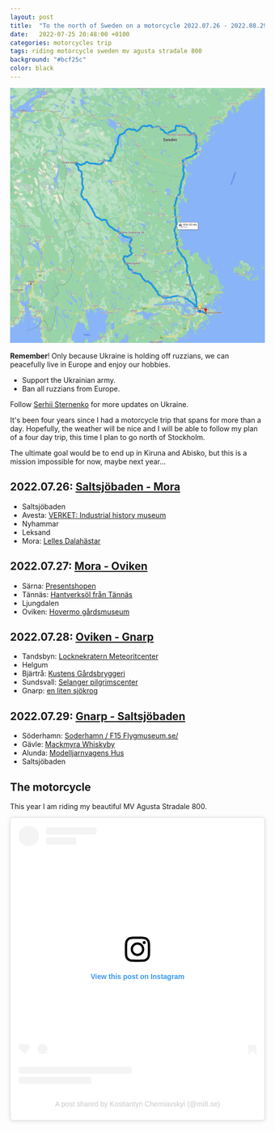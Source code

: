```yaml
---
layout: post
title:  "To the north of Sweden on a motorcycle 2022.07.26 - 2022.08.29"
date:   2022-07-25 20:48:00 +0100
categories: motorcycles trip
tags: riding motorcycle sweden mv agusta stradale 800
background: "#bcf25c"
color: black
---
```


[![](/assets/2022-07-25-motorcycle-trip/map.png)](https://www.google.com/maps/dir/Saltsj%C3%B6baden/Malingarna,+770+14+Nyhammar/Lelles+Dalah%C3%A4star+Ab,+Sandav%C3%A4gen+5,+792+50+Mora/H%C3%A4rjebrygg,+Bygatan+37,+840+94+T%C3%A4nn%C3%A4s/N%C3%A4ssom+Kustens+G%C3%A5rdsbryggeri+124,+872+96+Bj%C3%A4rtr%C3%A5/Saltsj%C3%B6baden/@61.2675399,14.6669911,7.52z/data=!4m38!4m37!1m5!1m1!1s0x465f7f7ab23b6eef:0xa00fef5b28ca090!2m2!1d18.3110523!2d59.278744!1m5!1m1!1s0x465d652bb8273fd5:0xf4acea4a6fab612e!2m2!1d14.8602288!2d60.3527257!1m5!1m1!1s0x4667dd06656ea465:0x89fd81af6d368dc5!2m2!1d14.5767717!2d61.0053969!1m5!1m1!1s0x466ea57f08467e25:0xb9a8cacacffbfc71!2m2!1d12.6851049!2d62.4412103!1m5!1m1!1s0x4664b952ccbed599:0x55596c821d312ced!2m2!1d17.8615634!2d62.9919666!1m5!1m1!1s0x465f7f7ab23b6eef:0xa00fef5b28ca090!2m2!1d18.3110523!2d59.278744!3e0)

**Remember**! Only because Ukraine is holding off ruzzians, we can peacefully live in Europe and enjoy our hobbies.
- Support the Ukrainian army.
- Ban all ruzzians from Europe.

Follow [Serhii Sternenko](https://twitter.com/sternenko) for more updates on Ukraine.

It's been four years since I had a motorcycle trip that spans for more than a day. Hopefully, the weather will be nice and I will be able to follow my plan of a four day trip, this time I plan to go north of Stockholm.

The ultimate goal would be to end up in Kiruna and Abisko, but this is a mission impossible for now, maybe next year...

## 2022.07.26: [Saltsjöbaden - Mora](https://www.google.com/maps/dir/Saltsj%C3%B6baden/Koppardalen+Verket,+Kanalv%C3%A4gen+1,+774+41+Avesta/Malingarna,+770+14+Nyhammar/Hembygdsg%C3%A5rdarna,+Kyrkall%C3%A9n+13,+793+31+Leksand/Lelles+Dalah%C3%A4star+Ab,+Sandav%C3%A4gen+5,+792+50+Mora/@60.1394392,15.3232231,8z/data=!3m1!4b1!4m32!4m31!1m5!1m1!1s0x465f7f7ab23b6eef:0xa00fef5b28ca090!2m2!1d18.3110523!2d59.278744!1m5!1m1!1s0x465de4b598db4849:0xfda5fa3e6543762c!2m2!1d16.1706823!2d60.1489839!1m5!1m1!1s0x465d652bb8273fd5:0xf4acea4a6fab612e!2m2!1d14.8602288!2d60.3527257!1m5!1m1!1s0x4667910dcab02cc9:0x7cae218e643e5c03!2m2!1d14.9881104!2d60.7310998!1m5!1m1!1s0x4667dd06656ea465:0x89fd81af6d368dc5!2m2!1d14.5767717!2d61.0053969!3e0)
                
- Saltsjöbaden
- Avesta: [VERKET: Industrial history museum](https://verket.se/english/oppettiderochentrepriser/)
- Nyhammar
- Leksand
- Mora: [Lelles Dalahästar](https://lellesdalahastar.se/)
      
## 2022.07.27: [Mora - Oviken](https://www.google.com/maps/dir/Lelles+Dalah%C3%A4star+Ab,+Sandav%C3%A4gen+5,+792+50+Mora/Presentshopen,+S%C3%A4rnav%C3%A4gen+119A,+790+90+S%C3%A4rna/H%C3%A4rjebrygg,+Bygatan+37,+840+94+T%C3%A4nn%C3%A4s/Ljungdalen+H%C3%A4stfallet+279,+845+99+Ljungdalen/Hovermo+G%C3%A5rdsmuseum,+830+24+Oviken/@61.9397376,12.4486549,8z/data=!3m1!4b1!4m32!4m31!1m5!1m1!1s0x4667dd06656ea465:0x89fd81af6d368dc5!2m2!1d14.5767717!2d61.0053969!1m5!1m1!1s0x46691b694f16a9a3:0x1cff2fb3e77d19f1!2m2!1d13.1418878!2d61.6929597!1m5!1m1!1s0x466ea57f08467e25:0xb9a8cacacffbfc71!2m2!1d12.6851049!2d62.4412103!1m5!1m1!1s0x466e832824820f0d:0xb918cdacd8fa234!2m2!1d12.763181!2d62.8652309!1m5!1m1!1s0x466fa84361505f49:0x1af9b786f3e5cbf0!2m2!1d14.3608398!2d62.8831653!3e0)
        
- Särna: [Presentshopen](http://www.presentshopen.info/)
- Tännäs: [Hantverksöl från Tännäs](https://www.harjebrygg.com/)
- Ljungdalen
- Oviken: [Hovermo gårdsmuseum](https://www.facebook.com/pages/Hovermo-g%C3%A5rdsmuseum/1429757093991348)
        
## 2022.07.28: [Oviken - Gnarp](https://www.google.com/maps/dir/Hovermo+G%C3%A5rdsmuseum,+830+24+Oviken/Locknekratern+Meteoritcenter,+%C3%85ngstav%C3%A4gen,+834+99+Tandsbyn/Helgumsbyn+Rickards+Traktormuseum+155,+882+93+Helgum/N%C3%A4ssom+Kustens+G%C3%A5rdsbryggeri+124,+872+96+Bj%C3%A4rtr%C3%A5/Sel%C3%A5nger+pilgrimscenter,+Kungsn%C3%A4s+159,+855+91+Sundsvall/en+liten+sj%C3%B6krog,+Klasviksv%C3%A4gen+24,+820+77+Gnarp/@62.6162378,15.0229581,8z/data=!3m1!4b1!4m38!4m37!1m5!1m1!1s0x466fa84361505f49:0x1af9b786f3e5cbf0!2m2!1d14.3608398!2d62.8831653!1m5!1m1!1s0x466fbd1a2192cd19:0x677ec4ec25ab1d21!2m2!1d14.793738!2d63.0263946!1m5!1m1!1s0x46652e266a9cc98f:0xf449f279572d5319!2m2!1d16.8236477!2d63.2134652!1m5!1m1!1s0x4664b952ccbed599:0x55596c821d312ced!2m2!1d17.8615634!2d62.9919666!1m5!1m1!1s0x46645d1f4f1295cb:0xd9a02fbeac503fbd!2m2!1d17.2093879!2d62.4065621!1m5!1m1!1s0x46640deb4b008035:0x2d3995369c68da0!2m2!1d17.4360766!2d62.0279736!3e0)

- Tandsbyn: [Locknekratern Meteoritcenter](http://www.locknekratern.se/)
- Helgum
- Bjärtrå: [Kustens Gårdsbryggeri](https://www.facebook.com/Kustens-G%C3%A5rdsbryggeri-1851248128508516/)
- Sundsvall: [Selanger pilgrimscenter](https://selangerpilgrimscenter.se/)
- Gnarp: [en liten sjökrog](https://enlitenkrog.se/)
        
## 2022.07.29: [Gnarp - Saltsjöbaden](https://www.google.com/maps/dir/en+liten+sj%C3%B6krog,+Klasviksv%C3%A4gen+24,+820+77+Gnarp/S%C3%B6derhamn+%2F+F15+Flight+Museum,+826+70+S%C3%B6derhamn/Mackmyra+Whisky,+Kolonnv%C3%A4gen+2,+802+67+G%C3%A4vle/S%C3%B6derby+Modellj%C3%A4rnv%C3%A4gens+Hus+132,+747+32+Alunda/Saltsj%C3%B6baden/@60.64288,15.3936205,7z/data=!3m1!4b1!4m32!4m31!1m5!1m1!1s0x46640deb4b008035:0x2d3995369c68da0!2m2!1d17.4360766!2d62.0279736!1m5!1m1!1s0x4666cc86428dade7:0xcea3d0b5abae6c14!2m2!1d17.0870469!2d61.269976!1m5!1m1!1s0x4660c630b104a7bb:0x8aafaa537f74200!2m2!1d17.1002198!2d60.6646541!1m5!1m1!1s0x465fd9ad342034b7:0x329d0e11918ce35b!2m2!1d18.0356528!2d60.0470298!1m5!1m1!1s0x465f7f7ab23b6eef:0xa00fef5b28ca090!2m2!1d18.3110523!2d59.278744!3e0)

- Söderhamn: [Soderhamn / F15 Flygmuseum.se/](http://www.soderhamnflygmuseum.se/)
- Gävle: [Mackmyra Whiskyby](http://www.mackmyra.se/)
- Alunda: [Modelljarnvagens Hus](https://www.modelljarnvagenshus.se/) 
- Saltsjöbaden

## The motorcycle

This year I am riding my beautiful MV Agusta Stradale 800.

<blockquote class="instagram-media" data-instgrm-captioned data-instgrm-permalink="https://www.instagram.com/p/CfwYMmlIIJg/?utm_source=ig_embed&amp;utm_campaign=loading" data-instgrm-version="14" style=" background:#FFF; border:0; border-radius:3px; box-shadow:0 0 1px 0 rgba(0,0,0,0.5),0 1px 10px 0 rgba(0,0,0,0.15); margin: 1px; max-width:540px; min-width:326px; padding:0; width:99.375%; width:-webkit-calc(100% - 2px); width:calc(100% - 2px);"><div style="padding:16px;"> <a href="https://www.instagram.com/p/CfwYMmlIIJg/?utm_source=ig_embed&amp;utm_campaign=loading" style=" background:#FFFFFF; line-height:0; padding:0 0; text-align:center; text-decoration:none; width:100%;" target="_blank"> <div style=" display: flex; flex-direction: row; align-items: center;"> <div style="background-color: #F4F4F4; border-radius: 50%; flex-grow: 0; height: 40px; margin-right: 14px; width: 40px;"></div> <div style="display: flex; flex-direction: column; flex-grow: 1; justify-content: center;"> <div style=" background-color: #F4F4F4; border-radius: 4px; flex-grow: 0; height: 14px; margin-bottom: 6px; width: 100px;"></div> <div style=" background-color: #F4F4F4; border-radius: 4px; flex-grow: 0; height: 14px; width: 60px;"></div></div></div><div style="padding: 19% 0;"></div> <div style="display:block; height:50px; margin:0 auto 12px; width:50px;"><svg width="50px" height="50px" viewBox="0 0 60 60" version="1.1" xmlns="https://www.w3.org/2000/svg" xmlns:xlink="https://www.w3.org/1999/xlink"><g stroke="none" stroke-width="1" fill="none" fill-rule="evenodd"><g transform="translate(-511.000000, -20.000000)" fill="#000000"><g><path d="M556.869,30.41 C554.814,30.41 553.148,32.076 553.148,34.131 C553.148,36.186 554.814,37.852 556.869,37.852 C558.924,37.852 560.59,36.186 560.59,34.131 C560.59,32.076 558.924,30.41 556.869,30.41 M541,60.657 C535.114,60.657 530.342,55.887 530.342,50 C530.342,44.114 535.114,39.342 541,39.342 C546.887,39.342 551.658,44.114 551.658,50 C551.658,55.887 546.887,60.657 541,60.657 M541,33.886 C532.1,33.886 524.886,41.1 524.886,50 C524.886,58.899 532.1,66.113 541,66.113 C549.9,66.113 557.115,58.899 557.115,50 C557.115,41.1 549.9,33.886 541,33.886 M565.378,62.101 C565.244,65.022 564.756,66.606 564.346,67.663 C563.803,69.06 563.154,70.057 562.106,71.106 C561.058,72.155 560.06,72.803 558.662,73.347 C557.607,73.757 556.021,74.244 553.102,74.378 C549.944,74.521 548.997,74.552 541,74.552 C533.003,74.552 532.056,74.521 528.898,74.378 C525.979,74.244 524.393,73.757 523.338,73.347 C521.94,72.803 520.942,72.155 519.894,71.106 C518.846,70.057 518.197,69.06 517.654,67.663 C517.244,66.606 516.755,65.022 516.623,62.101 C516.479,58.943 516.448,57.996 516.448,50 C516.448,42.003 516.479,41.056 516.623,37.899 C516.755,34.978 517.244,33.391 517.654,32.338 C518.197,30.938 518.846,29.942 519.894,28.894 C520.942,27.846 521.94,27.196 523.338,26.654 C524.393,26.244 525.979,25.756 528.898,25.623 C532.057,25.479 533.004,25.448 541,25.448 C548.997,25.448 549.943,25.479 553.102,25.623 C556.021,25.756 557.607,26.244 558.662,26.654 C560.06,27.196 561.058,27.846 562.106,28.894 C563.154,29.942 563.803,30.938 564.346,32.338 C564.756,33.391 565.244,34.978 565.378,37.899 C565.522,41.056 565.552,42.003 565.552,50 C565.552,57.996 565.522,58.943 565.378,62.101 M570.82,37.631 C570.674,34.438 570.167,32.258 569.425,30.349 C568.659,28.377 567.633,26.702 565.965,25.035 C564.297,23.368 562.623,22.342 560.652,21.575 C558.743,20.834 556.562,20.326 553.369,20.18 C550.169,20.033 549.148,20 541,20 C532.853,20 531.831,20.033 528.631,20.18 C525.438,20.326 523.257,20.834 521.349,21.575 C519.376,22.342 517.703,23.368 516.035,25.035 C514.368,26.702 513.342,28.377 512.574,30.349 C511.834,32.258 511.326,34.438 511.181,37.631 C511.035,40.831 511,41.851 511,50 C511,58.147 511.035,59.17 511.181,62.369 C511.326,65.562 511.834,67.743 512.574,69.651 C513.342,71.625 514.368,73.296 516.035,74.965 C517.703,76.634 519.376,77.658 521.349,78.425 C523.257,79.167 525.438,79.673 528.631,79.82 C531.831,79.965 532.853,80.001 541,80.001 C549.148,80.001 550.169,79.965 553.369,79.82 C556.562,79.673 558.743,79.167 560.652,78.425 C562.623,77.658 564.297,76.634 565.965,74.965 C567.633,73.296 568.659,71.625 569.425,69.651 C570.167,67.743 570.674,65.562 570.82,62.369 C570.966,59.17 571,58.147 571,50 C571,41.851 570.966,40.831 570.82,37.631"></path></g></g></g></svg></div><div style="padding-top: 8px;"> <div style=" color:#3897f0; font-family:Arial,sans-serif; font-size:14px; font-style:normal; font-weight:550; line-height:18px;">View this post on Instagram</div></div><div style="padding: 12.5% 0;"></div> <div style="display: flex; flex-direction: row; margin-bottom: 14px; align-items: center;"><div> <div style="background-color: #F4F4F4; border-radius: 50%; height: 12.5px; width: 12.5px; transform: translateX(0px) translateY(7px);"></div> <div style="background-color: #F4F4F4; height: 12.5px; transform: rotate(-45deg) translateX(3px) translateY(1px); width: 12.5px; flex-grow: 0; margin-right: 14px; margin-left: 2px;"></div> <div style="background-color: #F4F4F4; border-radius: 50%; height: 12.5px; width: 12.5px; transform: translateX(9px) translateY(-18px);"></div></div><div style="margin-left: 8px;"> <div style=" background-color: #F4F4F4; border-radius: 50%; flex-grow: 0; height: 20px; width: 20px;"></div> <div style=" width: 0; height: 0; border-top: 2px solid transparent; border-left: 6px solid #f4f4f4; border-bottom: 2px solid transparent; transform: translateX(16px) translateY(-4px) rotate(30deg)"></div></div><div style="margin-left: auto;"> <div style=" width: 0px; border-top: 8px solid #F4F4F4; border-right: 8px solid transparent; transform: translateY(16px);"></div> <div style=" background-color: #F4F4F4; flex-grow: 0; height: 12px; width: 16px; transform: translateY(-4px);"></div> <div style=" width: 0; height: 0; border-top: 8px solid #F4F4F4; border-left: 8px solid transparent; transform: translateY(-4px) translateX(8px);"></div></div></div> <div style="display: flex; flex-direction: column; flex-grow: 1; justify-content: center; margin-bottom: 24px;"> <div style=" background-color: #F4F4F4; border-radius: 4px; flex-grow: 0; height: 14px; margin-bottom: 6px; width: 224px;"></div> <div style=" background-color: #F4F4F4; border-radius: 4px; flex-grow: 0; height: 14px; width: 144px;"></div></div></a><p style=" color:#c9c8cd; font-family:Arial,sans-serif; font-size:14px; line-height:17px; margin-bottom:0; margin-top:8px; overflow:hidden; padding:8px 0 7px; text-align:center; text-overflow:ellipsis; white-space:nowrap;"><a href="https://www.instagram.com/p/CfwYMmlIIJg/?utm_source=ig_embed&amp;utm_campaign=loading" style=" color:#c9c8cd; font-family:Arial,sans-serif; font-size:14px; font-style:normal; font-weight:normal; line-height:17px; text-decoration:none;" target="_blank">A post shared by Kostiantyn Cherniavskyi (@mi8.se)</a></p></div></blockquote> <script async src="//www.instagram.com/embed.js"></script>